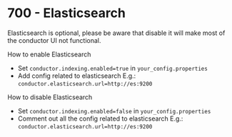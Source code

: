 # 700 - Elasticsearch

Elasticsearch is optional, please be aware that disable it will make most of the conductor UI not functional.

How to enable Elasticsearch
- Set ```conductor.indexing.enabled=true``` in ```your_config.properties```
- Add config related to elasticsearch E.g.: ```conductor.elasticsearch.url=http://es:9200```

How to disable Elasticsearch
- Set ```conductor.indexing.enabled=false``` in ```your_config.properties```
- Comment out all the config related to elasticsearch E.g.: ```conductor.elasticsearch.url=http://es:9200```
